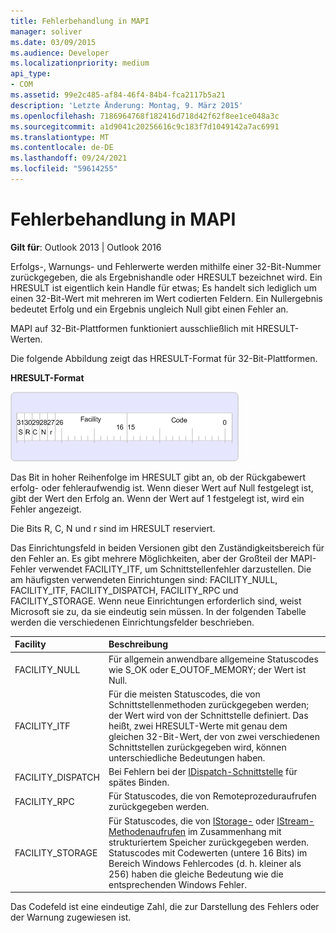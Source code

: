 ```yaml
---
title: Fehlerbehandlung in MAPI
manager: soliver
ms.date: 03/09/2015
ms.audience: Developer
ms.localizationpriority: medium
api_type:
- COM
ms.assetid: 99e2c485-af84-46f4-84b4-fca2117b5a21
description: 'Letzte Änderung: Montag, 9. März 2015'
ms.openlocfilehash: 7186964768f182416d718d42f62f8ee1ce048a3c
ms.sourcegitcommit: a1d9041c20256616c9c183f7d1049142a7ac6991
ms.translationtype: MT
ms.contentlocale: de-DE
ms.lasthandoff: 09/24/2021
ms.locfileid: "59614255"
---
```

# <a name="error-handling-in-mapi"></a>Fehlerbehandlung in MAPI

**Gilt für**: Outlook 2013 | Outlook 2016 
  
Erfolgs-, Warnungs- und Fehlerwerte werden mithilfe einer 32-Bit-Nummer zurückgegeben, die als Ergebnishandle oder HRESULT bezeichnet wird. Ein HRESULT ist eigentlich kein Handle für etwas; Es handelt sich lediglich um einen 32-Bit-Wert mit mehreren im Wert codierten Feldern. Ein Nullergebnis bedeutet Erfolg und ein Ergebnis ungleich Null gibt einen Fehler an.
  
MAPI auf 32-Bit-Plattformen funktioniert ausschließlich mit HRESULT-Werten.
  
Die folgende Abbildung zeigt das HRESULT-Format für 32-Bit-Plattformen.
  
**HRESULT-Format**
  
![HRESULT-Format](media/amapi_49.gif "HRESULT-Format")
  
Das Bit in hoher Reihenfolge im HRESULT gibt an, ob der Rückgabewert erfolg- oder fehleraufwendig ist. Wenn dieser Wert auf Null festgelegt ist, gibt der Wert den Erfolg an. Wenn der Wert auf 1 festgelegt ist, wird ein Fehler angezeigt.
  
Die Bits R, C, N und r sind im HRESULT reserviert.
  
Das Einrichtungsfeld in beiden Versionen gibt den Zuständigkeitsbereich für den Fehler an. Es gibt mehrere Möglichkeiten, aber der Großteil der MAPI-Fehler verwendet FACILITY_ITF, um Schnittstellenfehler darzustellen. Die am häufigsten verwendeten Einrichtungen sind: FACILITY_NULL, FACILITY_ITF, FACILITY_DISPATCH, FACILITY_RPC und FACILITY_STORAGE. Wenn neue Einrichtungen erforderlich sind, weist Microsoft sie zu, da sie eindeutig sein müssen. In der folgenden Tabelle werden die verschiedenen Einrichtungsfelder beschrieben.
  
|Facility|Beschreibung|
|:-----|:-----|
|FACILITY_NULL  <br/> |Für allgemein anwendbare allgemeine Statuscodes wie S_OK oder E_OUTOF_MEMORY; der Wert ist Null.  <br/> |
|FACILITY_ITF  <br/> |Für die meisten Statuscodes, die von Schnittstellenmethoden zurückgegeben werden; der Wert wird von der Schnittstelle definiert. Das heißt, zwei HRESULT-Werte mit genau dem gleichen 32-Bit-Wert, der von zwei verschiedenen Schnittstellen zurückgegeben wird, können unterschiedliche Bedeutungen haben.  <br/> |
|FACILITY_DISPATCH  <br/> |Bei Fehlern bei der [IDispatch-Schnittstelle](https://msdn.microsoft.com/library/ms221608.aspx) für spätes Binden.  <br/> |
|FACILITY_RPC  <br/> |Für Statuscodes, die von Remoteprozeduraufrufen zurückgegeben werden.  <br/> |
|FACILITY_STORAGE  <br/> |Für Statuscodes, die von [IStorage-](https://msdn.microsoft.com/library/aa380015%28VS.85%29.aspx) oder [IStream-Methodenaufrufen](https://msdn.microsoft.com/library/aa380034%28VS.85%29.aspx) im Zusammenhang mit strukturiertem Speicher zurückgegeben werden. Statuscodes mit Codewerten (untere 16 Bits) im Bereich Windows Fehlercodes (d. h. kleiner als 256) haben die gleiche Bedeutung wie die entsprechenden Windows Fehler.  <br/> |
   
Das Codefeld ist eine eindeutige Zahl, die zur Darstellung des Fehlers oder der Warnung zugewiesen ist.
  

